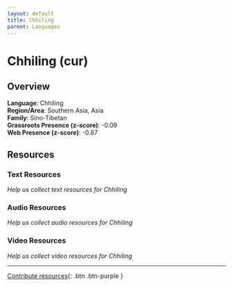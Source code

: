 ```yaml
---
layout: default
title: Chhiling
parent: Languages
---
```


# Chhiling (cur)

## Overview

**Language**: Chhiling  
**Region/Area**: Southern Asia, Asia  
**Family**: Sino-Tibetan  
**Grassroots Presence (z-score)**: -0.09  
**Web Presence (z-score)**: -0.87  

## Resources

### Text Resources
*Help us collect text resources for Chhiling*

### Audio Resources
*Help us collect audio resources for Chhiling*

### Video Resources
*Help us collect video resources for Chhiling*

---

[Contribute resources](https://forms.office.com/e/1SfLJx3u1r){: .btn .btn-purple }
